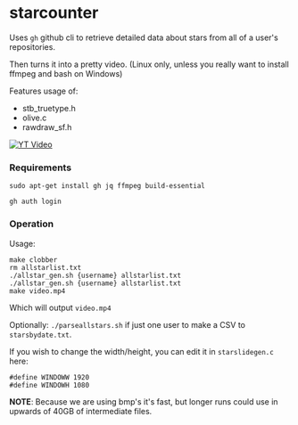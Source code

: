 # starcounter

Uses `gh` github cli to retrieve detailed data about stars from all of a user's repositories.

Then turns it into a pretty video.  (Linux only, unless you really want to install ffmpeg and bash on Windows)

Features usage of:
 * stb_truetype.h
 * olive.c
 * rawdraw_sf.h

[![YT Video](https://img.youtube.com/vi/oONCBe2fzv4/hqdefault.jpg)](https://youtu.be/oONCBe2fzv4)


### Requirements

```
sudo apt-get install gh jq ffmpeg build-essential
```

```
gh auth login
```

### Operation

Usage:

```
make clobber
rm allstarlist.txt
./allstar_gen.sh {username} allstarlist.txt
./allstar_gen.sh {username} allstarlist.txt
make video.mp4
```

Which will output `video.mp4`

Optionally: `./parseallstars.sh` if just one user to make a CSV to `starsbydate.txt`.

If you wish to change the width/height, you can edit it in `starslidegen.c` here:

```
#define WINDOWW 1920
#define WINDOWH 1080
```

**NOTE**: Because we are using bmp's it's fast, but longer runs could use in upwards of 40GB of intermediate files.

